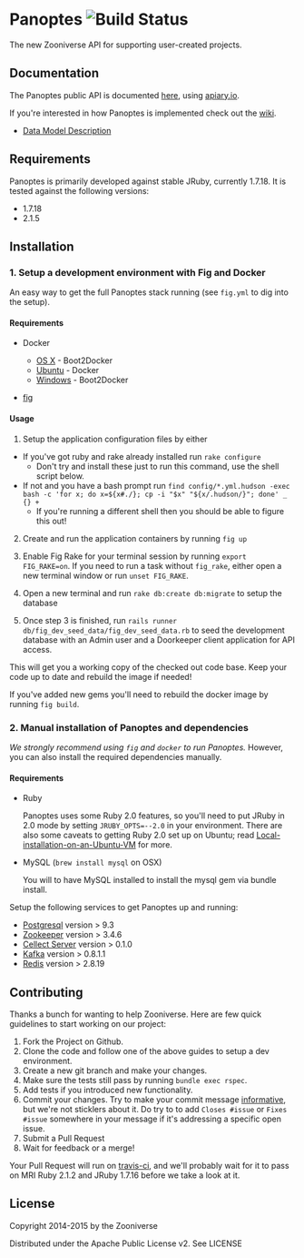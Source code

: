 # Panoptes ![Build Status](https://travis-ci.org/zooniverse/Panoptes.svg?branch=master)

The new Zooniverse API for supporting user-created projects.

## Documentation

The Panoptes public API is documented [here](http://docs.panoptes.apiary.io), using [apiary.io](http://apiary.io).

If you're interested in how Panoptes is implemented check out the [wiki](https://github.com/zooniverse/Panoptes/wiki).

* [Data Model Description](https://github.com/zooniverse/Panoptes/wiki/DataModel)

## Requirements

Panoptes is primarily developed against stable JRuby, currently 1.7.18. It is tested against the following versions:

* 1.7.18
* 2.1.5

## Installation

### 1. Setup a development environment with Fig and Docker

An easy way to get the full Panoptes stack running (see `fig.yml` to dig into the setup).

#### Requirements

* Docker
  * [OS X](https://docs.docker.com/installation/mac/) - Boot2Docker
  * [Ubuntu](https://docs.docker.com/installation/ubuntulinux/) - Docker
  * [Windows](http://docs.docker.com/installation/windows/) - Boot2Docker

* [fig](http://fig.sh)

#### Usage

1. Setup the application configuration files by either
  + If you've got ruby and rake already installed run `rake configure`
    + Don't try and install these just to run this command, use the shell script below.
  + If not and you have a bash prompt run `find config/*.yml.hudson -exec bash -c 'for x; do x=${x#./}; cp -i "$x" "${x/.hudson/}"; done' _ {} +`
    + If you're running a different shell then you should be able to figure this out!

2. Create and run the application containers by running `fig up`

3. Enable Fig Rake for your terminal session by running `export FIG_RAKE=on`. If you need to run a task without `fig_rake`, either open a new terminal window or run `unset FIG_RAKE`.

4. Open a new terminal and run `rake db:create db:migrate` to setup the database

5. Once step 3 is finished, run `rails runner db/fig_dev_seed_data/fig_dev_seed_data.rb` to seed the development database with an Admin user and a Doorkeeper client application for API access.

This will get you a working copy of the checked out code base. Keep your code up to date and rebuild the image if needed!

If you've added new gems you'll need to rebuild the docker image by running `fig build`.

### 2. Manual installation of Panoptes and dependencies

*We strongly recommend using `fig` and `docker` to run Panoptes.* However, you can also install the required dependencies manually.

#### Requirements

* Ruby

    Panoptes uses some Ruby 2.0 features, so you'll need to put JRuby in 2.0 mode by setting `JRUBY_OPTS=--2.0` in your environment. There are also some caveats to getting Ruby 2.0 set up on Ubuntu; read [Local-installation-on-an-Ubuntu-VM](https://github.com/zooniverse/Panoptes/wiki/Local-installation-on-an-Ubuntu-VM#software) for more.

* MySQL (`brew install mysql` on OSX)

  You will to have MySQL installed to install the mysql gem via bundle install.


Setup the following services to get Panoptes up and running:

* [Postgresql](http://postgresql.org) version > 9.3
* [Zookeeper](http://zookeeper.apache.org) version > 3.4.6
* [Cellect Server](https://github.com/zooniverse/Cellect) version > 0.1.0
* [Kafka](http://kafka.apache.org) version > 0.8.1.1
* [Redis](http://redis.io) version > 2.8.19

## Contributing

Thanks a bunch for wanting to help Zooniverse. Here are few quick guidelines to start working on our project:

1. Fork the Project on Github.
2. Clone the code and follow one of the above guides to setup a dev environment.
3. Create a new git branch and make your changes.
4. Make sure the tests still pass by running `bundle exec rspec`.
5. Add tests if you introduced new functionality.
6. Commit your changes. Try to make your commit message [informative](http://tbaggery.com/2008/04/19/a-note-about-git-commit-messages.html), but we're not sticklers about it. Do try to to add `Closes #issue` or `Fixes #issue` somewhere in your message if it's addressing a specific open issue.
7. Submit a Pull Request
8. Wait for feedback or a merge!

Your Pull Request will run on [travis-ci](https://travis-ci.org/zooniverse/Panoptes), and we'll probably wait for it to pass on MRI Ruby 2.1.2 and JRuby 1.7.16 before we take a look at it.

## License

Copyright 2014-2015 by the Zooniverse

Distributed under the Apache Public License v2. See LICENSE
